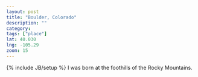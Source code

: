 ```yaml
---
layout: post
title: "Boulder, Colorado"
description: ""
category: 
tags: ["place"]
lat: 40.030
lng: -105.29
zoom: 15
---
```

{% include JB/setup %}
I was born at the foothills of the Rocky Mountains.